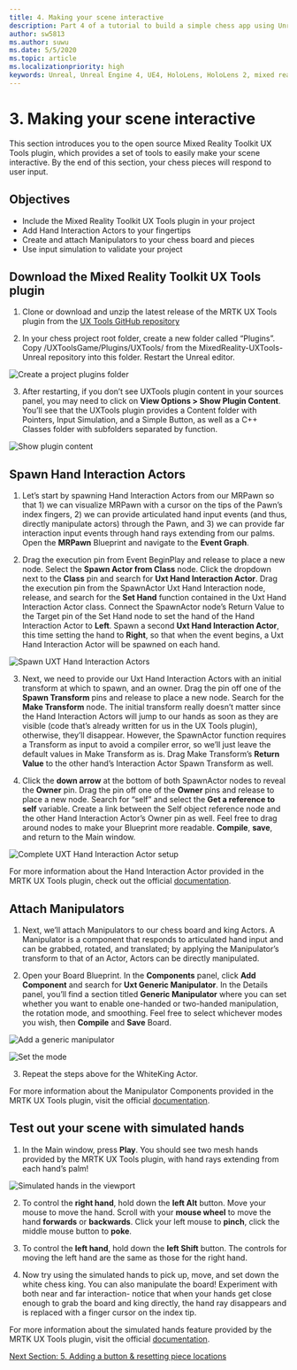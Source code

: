 ```yaml
---
title: 4. Making your scene interactive
description: Part 4 of a tutorial to build a simple chess app using Unreal Engine 4 and the Mixed Reality Toolkit UX Tools plugin
author: sw5813
ms.author: suwu
ms.date: 5/5/2020
ms.topic: article
ms.localizationpriority: high
keywords: Unreal, Unreal Engine 4, UE4, HoloLens, HoloLens 2, mixed reality, tutorial, getting started, mrtk, uxt, UX Tools, documentation
---
```


# 3. Making your scene interactive

This section introduces you to the open source Mixed Reality Toolkit UX Tools plugin, which provides a set of tools to easily make your scene interactive. By the end of this section, your chess pieces will respond to user input. 

## Objectives

* Include the Mixed Reality Toolkit UX Tools plugin in your project
* Add Hand Interaction Actors to your fingertips
* Create and attach Manipulators to your chess board and pieces 
* Use input simulation to validate your project

## Download the Mixed Reality Toolkit UX Tools plugin

1.	Clone or download and unzip the latest release of the MRTK UX Tools plugin from the [UX Tools GitHub repository](https://github.com/microsoft/MixedReality-UXTools-Unreal/releases)

2.	In your chess project root folder, create a new folder called “Plugins”. Copy /UXToolsGame/Plugins/UXTools/ from the MixedReality-UXTools-Unreal repository into this folder. Restart the Unreal editor. 

![Create a project plugins folder](images/unreal-uxt/4-plugins.PNG)

3.	After restarting, if you don’t see UXTools plugin content in your sources panel, you may need to click on **View Options > Show Plugin Content**. You’ll see that the UXTools plugin provides a Content folder with Pointers, Input Simulation, and a Simple Button, as well as a C++ Classes folder with subfolders separated by function.  

![Show plugin content](images/unreal-uxt/4-showplugincontent.PNG)

## Spawn Hand Interaction Actors

1.	Let’s start by spawning Hand Interaction Actors from our MRPawn so that 1) we can visualize MRPawn with a cursor on the tips of the Pawn’s index fingers, 2) we can provide articulated hand input events (and thus, directly manipulate actors) through the Pawn, and 3) we can provide far interaction input events through hand rays extending from our palms. Open the **MRPawn** Blueprint and navigate to the **Event Graph**. 

2.	Drag the execution pin from Event BeginPlay and release to place a new node. Select the **Spawn Actor from Class** node. Click the dropdown next to the **Class** pin and search for **Uxt Hand Interaction Actor**. Drag the execution pin from the SpawnActor Uxt Hand Interaction node, release, and search for the **Set Hand** function contained in the Uxt Hand Interaction Actor class. Connect the SpawnActor node’s Return Value to the Target pin of the Set Hand node to set the hand of the Hand Interaction Actor to **Left**. Spawn a second **Uxt Hand Interaction Actor**, this time setting the hand to **Right**, so that when the event begins, a Uxt Hand Interaction Actor will be spawned on each hand. 

![Spawn UXT Hand Interaction Actors](images/unreal-uxt/4-spawnactor.PNG)

3.	Next, we need to provide our Uxt Hand Interaction Actors with an initial transform at which to spawn, and an owner. Drag the pin off one of the **Spawn Transform** pins and release to place a new node. Search for the **Make Transform** node. The initial transform really doesn’t matter since the Hand Interaction Actors will jump to our hands as soon as they are visible (code that’s already written for us in the UX Tools plugin), otherwise, they’ll disappear. However, the SpawnActor function requires a Transform as input to avoid a compiler error, so we’ll just leave the default values in Make Transform as is. Drag Make Transform’s **Return Value** to the other hand’s Interaction Actor Spawn Transform as well. 

4.	Click the **down arrow** at the bottom of both SpawnActor nodes to reveal the **Owner** pin. Drag the pin off one of the **Owner** pins and release to place a new node. Search for “self” and select the **Get a reference to self** variable. Create a link between the Self object reference node and the other Hand Interaction Actor’s Owner pin as well. Feel free to drag around nodes to make your Blueprint more readable. **Compile**, **save**, and return to the Main window. 

![Complete UXT Hand Interaction Actor setup](images/unreal-uxt/4-fingerptrs.PNG)

For more information about the Hand Interaction Actor provided in the MRTK UX Tools plugin, check out the official [documentation](https://microsoft.github.io/MixedReality-UXTools-Unreal/version/public/0.8.x/Docs/HandInteraction.html).

## Attach Manipulators

1.	Next, we’ll attach Manipulators to our chess board and king Actors. A Manipulator is a component that responds to articulated hand input and can be grabbed, rotated, and translated; by applying the Manipulator’s transform to that of an Actor, Actors can be directly manipulated. 

2.	Open your Board Blueprint. In the **Components** panel, click **Add Component** and search for **Uxt Generic Manipulator**. In the Details panel, you’ll find a section titled **Generic Manipulator** where you can set whether you want to enable one-handed or two-handed manipulation, the rotation mode, and smoothing. Feel free to select whichever modes you wish, then **Compile** and **Save** Board. 

![Add a generic manipulator](images/unreal-uxt/4-addmanip.PNG)

![Set the mode](images/unreal-uxt/4-setrotmode.PNG)

3.	Repeat the steps above for the WhiteKing Actor.

For more information about the Manipulator Components provided in the MRTK UX Tools plugin, visit the official [documentation](https://microsoft.github.io/MixedReality-UXTools-Unreal/version/public/0.8.x/Docs/Manipulator.html).

## Test out your scene with simulated hands

1.	In the Main window, press **Play**. You should see two mesh hands provided by the MRTK UX Tools plugin, with hand rays extending from each hand’s palm! 

![Simulated hands in the viewport](images/unreal-uxt/4-handsim.PNG)

2.	To control the **right hand**, hold down the **left Alt** button. Move your mouse to move the hand. Scroll with your **mouse wheel** to move the hand **forwards** or **backwards**. Click your left mouse to **pinch**, click the middle mouse button to **poke**.

3.	To control the **left hand**, hold down the **left Shift** button. The controls for moving the left hand are the same as those for the right hand. 

4.	Now try using the simulated hands to pick up, move, and set down the white chess king. You can also manipulate the board! Experiment with both near and far interaction- notice that when your hands get close enough to grab the board and king directly, the hand ray disappears and is replaced with a finger cursor on the index tip. 

For more information about the simulated hands feature provided by the MRTK UX Tools plugin, visit the official [documentation](https://microsoft.github.io/MixedReality-UXTools-Unreal/version/public/0.8.x/Docs/InputSimulation.html).

[Next Section: 5. Adding a button & resetting piece locations](unreal-uxt-ch5.md)